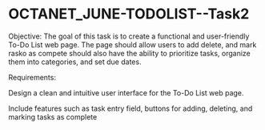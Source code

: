 # OCTANET_JUNE-TODOLIST--Task2
Objective: The goal of this task is to create a functional and user-friendly To-Do List web page. The page should allow users to add delete, and mark rasko as compete should also have the ability to prioritize tasks, organize them into categories, and set due dates.

Requirements:

Design a clean and intuitive user interface for the To-Do List web page.

Include features such as task entry field, buttons for adding, deleting, and marking tasks as complete
